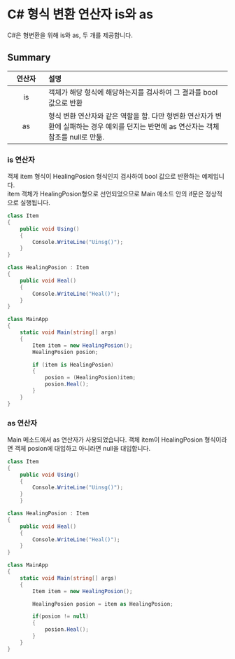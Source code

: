 # C# 형식 변환 연산자 is와 as

C#은 형변환을 위해 is와 as, 두 개를 제공합니다.

## Summary

| <div style="width:70px">연산자</div> | 설명 |
| :----: | :---- |
| is |	객체가 해당 형식에 해당하는지를 검사하여 그 결과를 bool 값으로 반환 |
| as |	형식 변환 연산자와 같은 역할을 함. 다만 형변환 연산자가 변환에 실패하는 경우 예외를 던지는 반면에 as 연산자는 객체 참조를 null로 만듦.|

### is 연산자
객체 item 형식이 HealingPosion 형식인지 검사하여 bool 값으로 반환하는 예제입니다. <br>
item 객체가 HealingPosion형으로 선언되었으므로 Main 메소드 안의 if문은 정상적으로 실행됩니다.



```csharp
class Item
{
    public void Using()
    {
        Console.WriteLine("Uinsg()");
    }
}

class HealingPosion : Item
{
    public void Heal()
    {
        Console.WriteLine("Heal()");
    }
}

class MainApp
{
    static void Main(string[] args)
    {
        Item item = new HealingPosion();
        HealingPosion posion;

        if (item is HealingPosion)
        {
            posion = (HealingPosion)item;
            posion.Heal();
        }
    }
}

```

### as 연산자
Main 메소드에서 as 연산자가 사용되었습니다. 객체 item이 HealingPosion 형식이라면 객체 posion에 대입하고 아니라면 null을 대입합니다.

```csharp
class Item
{
    public void Using()
    {
        Console.WriteLine("Uinsg()");
    }
    }

class HealingPosion : Item
{
    public void Heal()
    {
        Console.WriteLine("Heal()");
    }
}

class MainApp
{
    static void Main(string[] args)
    {
        Item item = new HealingPosion();

        HealingPosion posion = item as HealingPosion;

        if(posion != null)
        {
            posion.Heal();
        }
    }
}
```